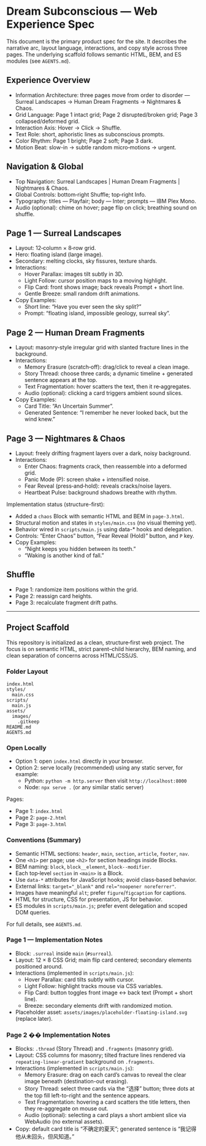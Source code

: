 ﻿# Dream Subconscious — Web Experience Spec

This document is the primary product spec for the site. It describes the narrative arc, layout language, interactions, and copy style across three pages. The underlying scaffold follows semantic HTML, BEM, and ES modules (see `AGENTS.md`).

## Experience Overview

- Information Architecture: three pages move from order to disorder — Surreal Landscapes → Human Dream Fragments → Nightmares & Chaos.
- Grid Language: Page 1 intact grid; Page 2 disrupted/broken grid; Page 3 collapsed/deformed grid.
- Interaction Axis: Hover → Click → Shuffle.
- Text Role: short, aphoristic lines as subconscious prompts.
- Color Rhythm: Page 1 bright; Page 2 soft; Page 3 dark.
- Motion Beat: slow-in → subtle random micro‑motions → urgent.

## Navigation & Global

- Top Navigation: Surreal Landscapes | Human Dream Fragments | Nightmares & Chaos.
- Global Controls: bottom‑right Shuffle; top‑right Info.
- Typography: titles — Playfair; body — Inter; prompts — IBM Plex Mono.
- Audio (optional): chime on hover; page flip on click; breathing sound on shuffle.

## Page 1 — Surreal Landscapes

- Layout: 12‑column × 8‑row grid.
- Hero: floating island (large image).
- Secondary: melting clocks, sky fissures, texture shards.
- Interactions:
  - Hover Parallax: images tilt subtly in 3D.
  - Light Follow: cursor position maps to a moving highlight.
  - Flip Card: front shows image; back reveals Prompt + short line.
  - Gentle Breeze: small random drift animations.
- Copy Examples:
  - Short line: “Have you ever seen the sky split?”
  - Prompt: “floating island, impossible geology, surreal sky”.

## Page 2 — Human Dream Fragments

- Layout: masonry‑style irregular grid with slanted fracture lines in the background.
- Interactions:
  - Memory Erasure (scratch‑off): drag/click to reveal a clean image.
  - Story Thread: choose three cards; a dynamic timeline + generated sentence appears at the top.
  - Text Fragmentation: hover scatters the text, then it re‑aggregates.
  - Audio (optional): clicking a card triggers ambient sound slices.
- Copy Examples:
  - Card Title: “An Uncertain Summer”.
  - Generated Sentence: “I remember he never looked back, but the wind knew.”

## Page 3 — Nightmares & Chaos

- Layout: freely drifting fragment layers over a dark, noisy background.
- Interactions:
  - Enter Chaos: fragments crack, then reassemble into a deformed grid.
  - Panic Mode (P): screen shake + intensified noise.
  - Fear Reveal (press‑and‑hold): reveals cracks/noise layers.
  - Heartbeat Pulse: background shadows breathe with rhythm.
  
Implementation status (structure-first):
- Added a `chaos` Block with semantic HTML and BEM in `page-3.html`.
- Structural motion and states in `styles/main.css` (no visual theming yet).
- Behavior wired in `scripts/main.js` using data-* hooks and delegation.
- Controls: “Enter Chaos” button, “Fear Reveal (Hold)” button, and `P` key.
- Copy Examples:
  - “Night keeps you hidden between its teeth.”
  - “Waking is another kind of fall.”

## Shuffle

- Page 1: randomize item positions within the grid.
- Page 2: reassign card heights.
- Page 3: recalculate fragment drift paths.

---

## Project Scaffold

This repository is initialized as a clean, structure‑first web project. The focus is on semantic HTML, strict parent–child hierarchy, BEM naming, and clean separation of concerns across HTML/CSS/JS.

### Folder Layout

```
index.html
styles/
  main.css
scripts/
  main.js
assets/
  images/
    .gitkeep
README.md
AGENTS.md
```

### Open Locally

- Option 1: open `index.html` directly in your browser.
- Option 2: serve locally (recommended) using any static server, for example:
  - Python: `python -m http.server` then visit `http://localhost:8000`
  - Node: `npx serve .` (or any similar static server)

Pages:
- Page 1: `index.html`
- Page 2: `page-2.html`
- Page 3: `page-3.html`

### Conventions (Summary)

- Semantic HTML sections: `header`, `main`, `section`, `article`, `footer`, `nav`.
- One `<h1>` per page; use `<h2>` for section headings inside Blocks.
- BEM naming: `block`, `block__element`, `block--modifier`.
- Each top‑level `section` in `<main>` is a Block.
- Use `data-*` attributes for JavaScript hooks; avoid class‑based behavior.
- External links: `target="_blank"` and `rel="noopener noreferrer"`.
- Images have meaningful `alt`; prefer `figure`/`figcaption` for captions.
- HTML for structure, CSS for presentation, JS for behavior.
- ES modules in `scripts/main.js`; prefer event delegation and scoped DOM queries.

For full details, see `AGENTS.md`.

### Page 1 — Implementation Notes

- Block: `.surreal` inside `main` (`#surreal`).
- Layout: 12 × 8 CSS Grid; main flip card centered; secondary elements positioned around.
- Interactions (implemented in `scripts/main.js`):
  - Hover Parallax: card tilts subtly with cursor.
  - Light Follow: highlight tracks mouse via CSS variables.
  - Flip Card: button toggles front image ↔ back text (Prompt + short line).
  - Breeze: secondary elements drift with randomized motion.
- Placeholder asset: `assets/images/placeholder-floating-island.svg` (replace later).

### Page 2 �� Implementation Notes

- Blocks: `.thread` (Story Thread) and `.fragments` (masonry grid).
- Layout: CSS columns for masonry; tilted fracture lines rendered via `repeating-linear-gradient` background on `.fragments`.
- Interactions (implemented in `scripts/main.js`):
  - Memory Erasure: drag on each card’s canvas to reveal the clear image beneath (destination-out erasing).
  - Story Thread: select three cards via the “选择” button; three dots at the top fill left-to-right and the sentence appears.
  - Text Fragmentation: hovering a card scatters the title letters, then they re-aggregate on mouse out.
  - Audio (optional): selecting a card plays a short ambient slice via WebAudio (no external assets).
- Copy: default card title is “不确定的夏天”; generated sentence is “我记得他从未回头，但风知道。”
